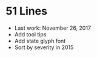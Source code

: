 # 51 Lines

- Last work: November 26, 2017
- Add tool tips
- Add state glyph font
- Sort by severity in 2015
